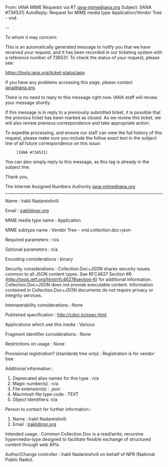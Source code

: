 From: IANA MIME Requests via RT <iana-mime@iana.org> 
Subject: [IANA #736531] AutoReply: Request for MIME media type Application/Vendor Tree - vnd.

--

To whom it may concern:

This is an automatically generated message to notify you that we have
received your request, and it has been recorded in our ticketing
system with a reference number of 736531. To check the status
of your request, please see:

https://tools.iana.org/ticket-status/app

If you have any problems accessing this page, please contact
iana@iana.org.

There is no need to reply to this message right now. IANA staff will
review your message shortly.

If this message is in reply to a previously submitted ticket, it is
possible that the previous ticket has been marked as closed. As we
review this ticket, we will also review previous correspondence and
take appropriate action.

To expedite processing, and ensure our staff can view the full history
of this request, please make sure you include the follow exact text in
the subject line of all future correspondence on this issue:

         [IANA #736531]

You can also simply reply to this message, as this tag is already in
the subject line.

Thank you,

The Internet Assigned Numbers Authority
iana-mime@iana.org

-------------------------------------------------------------------------

Name : Irakli Nadareishvili

Email : irakli@npr.org

MIME media type name : Application

MIME subtype name : Vendor Tree - vnd.collection.doc+json

Required parameters : n/a

Optional parameters :
n/a

Encoding considerations : binary


Security considerations :
Collection.Doc+JSON shares security issues common to all JSON content types. See RFC4627 Section #6 (http://tools.ietf.org/html/rfc4627#section-6) for additional information. Collection.Doc+JSON does not provide executable content. Information contained in Collection.Doc+JSON documents do not require privacy or integrity services.

Interoperability considerations :
None

Published specification :
http://cdoc.io/spec.html

Applications which use this media :
Various

Fragment identifier considerations :
None

Restrictions on usage :
None

Provisional registration? (standards tree only) :
Registration is for vendor tree


Additional information :

1. Deprecated alias names for this type : n/a
2. Magic number(s) : n/a
3. File extension(s) : .json
4. Macintosh file type code : TEXT
5. Object Identifiers: n/a



Person to contact for further information :

1. Name : Irakli Nadareishvili
2. Email : irakli@npr.org

Intended usage : Common
Collection.Doc is a read/write, recursive hypermedia-type designed to facilitate flexible exchange of structured content through web APIs.

Author/Change controller : Irakli Nadareishvili on behalf of NPR (National Public Radio).





